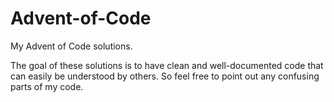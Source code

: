 # Advent-of-Code
My Advent of Code solutions. 

The goal of these solutions is to have clean and well-documented code that can easily be understood by others. So feel free to point out any confusing parts of my code.    
